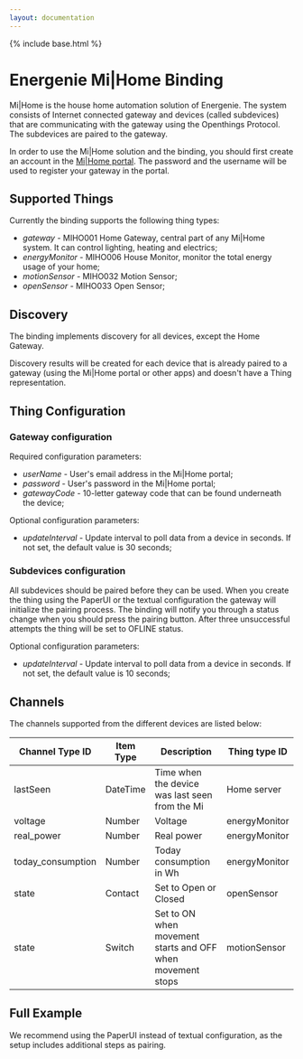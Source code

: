 ```yaml
---
layout: documentation
---
```


{% include base.html %}

# Energenie Mi|Home Binding

Mi|Home is the house home automation solution of Energenie. The system consists of Internet connected gateway and devices (called subdevices) that are communicating with the gateway using the Openthings Protocol. The subdevices are paired to the gateway.

In order to use the Mi|Home solution and the binding, you should first create an account in the [Mi|Home portal](https://mihome4u.co.uk/). The password and the username will be used to register your gateway in the portal.

## Supported Things

Currently the binding supports the following thing types:

- *gateway* - MIHO001 Home Gateway, central part of any Mi|Home system. It can control lighting, heating and electrics;
- *energyMonitor* - MIHO006 House Monitor, monitor the total energy usage of your home;
- *motionSensor* - MIHO032 Motion Sensor;
- *openSensor* - MIHO033 Open Sensor;

## Discovery

The binding implements discovery for all devices, except the Home Gateway.

Discovery results will be created for each device that is already paired to a gateway (using the Mi|Home portal or other apps) and doesn't have a Thing representation.

## Thing Configuration

### Gateway configuration

Required configuration parameters:

- *userName* - User's email address in the Mi|Home portal;
- *password* - User's password in the Mi|Home portal;
- *gatewayCode* - 10-letter gateway code that can be found underneath the device;

Optional configuration parameters:

- *updateInterval* - Update interval to poll data from a device in seconds. If not set, the default value is 30 seconds;

### Subdevices configuration

All subdevices should be paired before they can be used. When you create the thing using the PaperUI or the textual configuration the gateway will initialize the pairing process. The binding will notify you through a status change when you should press the pairing button. After three unsuccessful attempts the thing will be set to OFLINE status.

Optional configuration parameters:

- *updateInterval* - Update interval to poll data from a device in seconds. If not set, the default value is 10 seconds;

## Channels

The channels supported from the different devices are listed below:

| Channel Type ID   | Item Type | Description                                                | Thing type ID |
|-------------------|-----------|------------------------------------------------------------|---------------|
| lastSeen          | DateTime  | Time when the device was last seen from the Mi|Home server | gateway       |
| voltage           | Number    | Voltage                                                    | energyMonitor |
| real_power        | Number    | Real power                                                 | energyMonitor |
| today_consumption | Number    | Today consumption in Wh                                    | energyMonitor |
| state             | Contact   | Set to Open or Closed                                      | openSensor    |
| state             | Switch    | Set to ON when movement starts and OFF when movement stops | motionSensor  |

## Full Example

We recommend using the PaperUI instead of textual configuration, as the setup includes additional steps as pairing.

